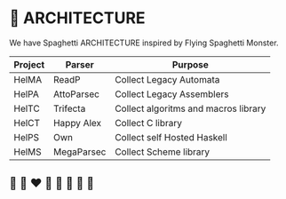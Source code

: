 # 📐 ARCHITECTURE

We have Spaghetti ARCHITECTURE inspired by Flying Spaghetti Monster.

| Project | Parser     | Purpose |
| ---     | ---        | --- |
| HelMA   | ReadP      | Collect Legacy Automata |
| HelPA   | AttoParsec | Collect Legacy Assemblers |
| HelTC   | Trifecta   | Collect algoritms and macros library |
| HelCT   | Happy Alex | Collect C library |
| HelPS   | Own        | Collect self Hosted Haskell |
| HelMS   | MegaParsec | Collect Scheme library |

## 🦄 🌈 ❤️ 💛 💚 💙 🤍 🖤
